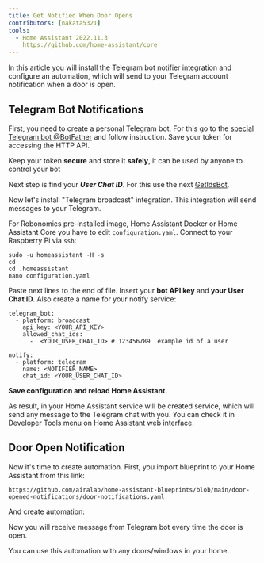 ```yaml
---
title: Get Notified When Door Opens
contributors: [nakata5321]
tools:   
  - Home Assistant 2022.11.3
    https://github.com/home-assistant/core
---
```


In this article you will install the Telegram bot notifier integration and configure an automation, which will send to your Telegram account notification when a door is open.

## Telegram Bot Notifications

First, you need to create a personal Telegram bot. For this go to the [special Telegram bot @BotFather](https://t.me/botfather) and follow instruction. 
Save your token for accessing the HTTP API.

<robo-wiki-video controls src="https://static.robonomics.network/wiki/bot-father.mp4" />

<robo-wiki-note type="warning">

Keep your token **secure** and store it **safely**, it can be used by anyone to control your bot 

</robo-wiki-note>

Next step is find your ***User Chat ID***. For this use the next [GetIdsBot](https://t.me/getidsbot). 

<robo-wiki-video controls src="https://static.robonomics.network/wiki/get-id-bot.mp4" />

Now let's install "Telegram broadcast" integration. This integration will send messages to your Telegram.

For Robonomics pre-installed image, Home Assistant Docker or Home Assistant Core you have to edit `configuration.yaml`. Connect to your Raspberry Pi via `ssh`:

<robo-wiki-video controls src="https://static.robonomics.network/wiki/open-config.mp4" />

<code-helper additionalLine="rasppi_username@rasppi_hostname" >

```shell
sudo -u homeassistant -H -s
cd
cd .homeassistant 
nano configuration.yaml
```

</code-helper >

Paste next lines to the end of file. Insert your **bot API key** and **your User Chat ID**. Also create a name for your notify service:


<code-helper copy >

```shell
telegram_bot:
  - platform: broadcast
    api_key: <YOUR_API_KEY>
    allowed_chat_ids:
      -  <YOUR_USER_CHAT_ID> # 123456789  example id of a user
      
notify:
  - platform: telegram
    name: <NOTIFIER_NAME>
    chat_id: <YOUR_USER_CHAT_ID>
```

</code-helper >

<robo-wiki-video controls src="https://static.robonomics.network/wiki/insert-config.mp4" />

**Save configuration and reload Home Assistant.**


As result, in your Home Assistant service will be created service, which will send any message to the Telegram chat with you. 
You can check it in Developer Tools menu on Home Assistant web interface. 

<robo-wiki-video controls src="https://static.robonomics.network/wiki/telegram-result.mp4" />

##  Door Open Notification

Now it's time to create automation. First, you import blueprint to your Home Assistant from this link:

<code-helper copy>

```shell
https://github.com/airalab/home-assistant-blueprints/blob/main/door-opened-notifications/door-notifications.yaml
```

</code-helper >

<robo-wiki-video controls src="https://static.robonomics.network/wiki/insert-blue.mp4" />

And create automation:

<robo-wiki-video controls src="https://static.robonomics.network/wiki/create-automation.mp4" />

Now you will receive message from Telegram bot every time the door is open.

<robo-wiki-note type="okay">
You can use this automation with any doors/windows in your home.
</robo-wiki-note>

